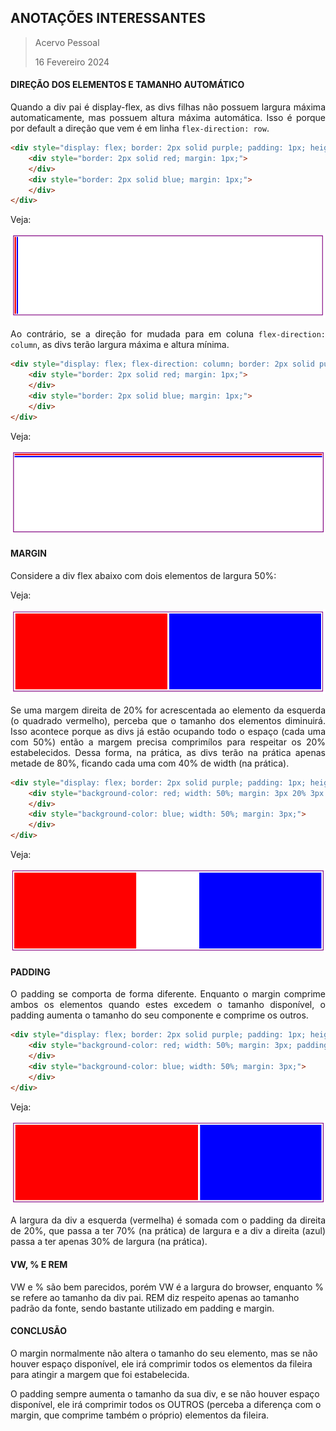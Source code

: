 <div align='justify'>

## ANOTAÇÕES INTERESSANTES
>Acervo Pessoal
>
>16 Fevereiro 2024

#### DIREÇÃO DOS ELEMENTOS E TAMANHO AUTOMÁTICO

Quando a div pai é display-flex, as divs filhas não possuem largura máxima automaticamente, mas possuem altura máxima automática. Isso é porque por default a direção que vem é em linha `flex-direction: row`.
```html
<div style="display: flex; border: 2px solid purple; padding: 1px; height: 30%;">
    <div style="border: 2px solid red; margin: 1px;">
    </div>
    <div style="border: 2px solid blue; margin: 1px;">
    </div>
</div>
```
Veja:

![display-flex](/assets/images/css/display-flex/1.png)

Ao contrário, se a direção for mudada para em coluna `flex-direction: column`, as divs terão largura máxima e altura mínima.

```html
<div style="display: flex; flex-direction: column; border: 2px solid purple; padding: 1px; height: 30%;">
    <div style="border: 2px solid red; margin: 1px;">
    </div>
    <div style="border: 2px solid blue; margin: 1px;">
    </div>
</div>
```
Veja:

![display-flex](/assets/images/css/display-flex/2.png)

#### MARGIN

Considere a div flex abaixo com dois elementos de largura 50%:

Veja:

![display-flex](/assets/images/css/display-flex/3.png)

Se uma margem direita de 20% for acrescentada ao elemento da esquerda (o quadrado vermelho), perceba que o tamanho dos elementos diminuirá. Isso acontece porque as divs já estão ocupando todo o espaço (cada uma com 50%) então a margem precisa comprimílos para respeitar os 20% estabelecidos. Dessa forma, na prática, as divs terão na prática apenas metade de 80%, ficando cada uma com 40% de width (na prática).

```html
<div style="display: flex; border: 2px solid purple; padding: 1px; height: 30%;">
    <div style="background-color: red; width: 50%; margin: 3px 20% 3px 3px;">
    </div>
    <div style="background-color: blue; width: 50%; margin: 3px;">
    </div>
</div>
```
Veja:

![display-flex](/assets/images/css/display-flex/4.png)

#### PADDING

O padding se comporta de forma diferente. Enquanto o margin comprime ambos os elementos quando estes excedem o tamanho disponível, o padding aumenta o tamanho do seu componente e comprime os outros.

```html
<div style="display: flex; border: 2px solid purple; padding: 1px; height: 30%;">
    <div style="background-color: red; width: 50%; margin: 3px; padding-right: 20%;">
    </div>
    <div style="background-color: blue; width: 50%; margin: 3px;">
    </div>
</div>
```
Veja:

![display-flex](/assets/images/css/display-flex/5.png)

A largura da div a esquerda (vermelha) é somada com o padding da direita de 20%, que passa a ter 70% (na prática) de largura e a div a direita (azul) passa a ter apenas 30% de largura (na prática).
</div>

#### VW, % E REM

VW e % são bem parecidos, porém VW é a largura do browser, enquanto % se refere ao tamanho da div pai. REM diz respeito apenas ao tamanho padrão da fonte, sendo bastante utilizado em padding e margin.

#### CONCLUSÃO

O margin normalmente não altera o tamanho do seu elemento, mas se não houver espaço disponível, ele irá comprimir todos os elementos da fileira para atingir a margem que foi estabelecida.

O padding sempre aumenta o tamanho da sua div, e se não houver espaço disponível, ele irá comprimir todos os OUTROS (perceba a diferença com o margin, que comprime também o próprio) elementos da fileira.
